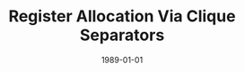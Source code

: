 ---
title: "Register Allocation Via Clique Separators"
date: 1989-01-01
venue: "Proceedings of the ACM SIGPLAN'89 Conference on Programming Language Design and Implementation (PLDI), Portland, Oregon, USA, June 21-23, 1989"
paperurl: https://doi.org/10.1145/73141.74842
authors: "Rajiv Gupta, Mary Lou Soffa and Tim Steele"
awards: ""
---